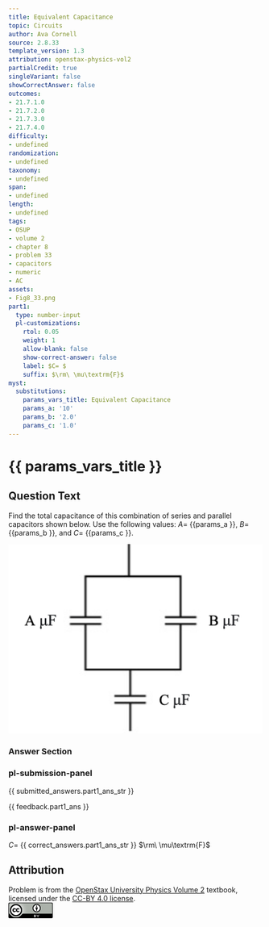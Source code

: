 ```yaml
---
title: Equivalent Capacitance
topic: Circuits
author: Ava Cornell
source: 2.8.33
template_version: 1.3
attribution: openstax-physics-vol2
partialCredit: true
singleVariant: false
showCorrectAnswer: false
outcomes:
- 21.7.1.0
- 21.7.2.0
- 21.7.3.0
- 21.7.4.0
difficulty:
- undefined
randomization:
- undefined
taxonomy:
- undefined
span:
- undefined
length:
- undefined
tags:
- OSUP
- volume 2
- chapter 8
- problem 33
- capacitors
- numeric
- AC
assets:
- Fig8_33.png
part1:
  type: number-input
  pl-customizations:
    rtol: 0.05
    weight: 1
    allow-blank: false
    show-correct-answer: false
    label: $C= $
    suffix: $\rm\ \mu\textrm{F}$
myst:
  substitutions:
    params_vars_title: Equivalent Capacitance
    params_a: '10'
    params_b: '2.0'
    params_c: '1.0'
---
```

# {{ params_vars_title }}

## Question Text

Find the total capacitance of this combination of series and parallel capacitors shown below. Use the following values: $A =$ {{params_a }}, $B =$ {{params_b }}, and $C =$ {{params_c }}.

<img src="Fig8_33.png">

### Answer Section

### pl-submission-panel

{{ submitted_answers.part1_ans_str }}

{{ feedback.part1_ans }}

### pl-answer-panel

$C=$ {{ correct_answers.part1_ans_str }} $\rm\ \mu\textrm{F}$

## Attribution

Problem is from the [OpenStax University Physics Volume 2](https://openstax.org/details/books/university-physics-volume-2) textbook, licensed under the [CC-BY 4.0 license](https://creativecommons.org/licenses/by/4.0/).<br>![Image representing the Creative Commons 4.0 BY license.](https://raw.githubusercontent.com/firasm/bits/master/by.png)